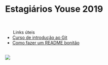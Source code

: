  <h1>Estagiários Youse 2019</h1>
 <br/>
 <ul>
     <legend>Links úteis</legend>
     <li><a href="https://app.pluralsight.com/library/courses/git-fundamentals/table-of-contents">Curso de introdução ao Git</a></li>
     <li><a href="https://medium.com/@raullesteves/github-como-fazer-um-readme-md-bonit%C3%A3o-c85c8f154f8">Como fazer um README bonitão</a></li>
 </ul>
<br/>
<img src="https://giphy.com/gifs/sIIhZliB2McAo/html5">